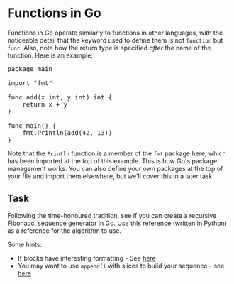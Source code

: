 # Functions in Go

Functions in Go operate similarly to functions in other languages, with the noticeable detail that the keyword used to define them is not `function` but `func`. Also, note how the return type is specified *after* the name of the function. Here is an example:

<pre>
package main

import "fmt"

func add(x int, y int) int {
	return x + y
}

func main() {
	fmt.Println(add(42, 13))
}
</pre>

Note that the `Println` function is a member of the `fmt` package here, which has been imported at the top of this example. This is how Go's package management works. You can also define your own packages at the top of your file and import them elsewhere, but we'll cover this in a later task.

## Task

Following the time-honoured tradition, see if you can create a recursive Fibonacci sequence generator in Go. Use [this](https://pythonexamples.org/fibonacci-series-in-python-using-recursion/#2) reference (written in Python) as a reference for the algorithm to use.

Some hints:

- If blocks have interesting formatting - See [here](https://gobyexample.com/if-else)
- You may want to use `append()` with slices to build your sequence - see [here](https://www.tutorialspoint.com/go/go_slice.htm )